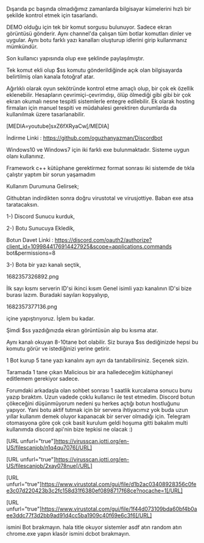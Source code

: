Dışarıda pc başında olmadığımız zamanlarda bilgisayar kümelerini hızlı bir şekilde kontrol etmek için tasarlandı. 



DEMO olduğu için tek bir komut sorgusu bulunuyor. Sadece ekran görüntüsü gönderir. Aynı channel'da çalışan tüm botlar komutları dinler ve uygular. Aynı botu farklı yazı kanalları oluşturup idlerini girip kullanmanız mümkündür.



Son kullanıcı yapısında olup exe şeklinde paylaşılmıştır. 

Tek komut ekli olup  $ss komutu gönderildiğinde açık olan bilgisayarda belirtilmiş olan kanala fotoğraf atar. 



Ağırlıklı olarak oyun sekötründe kontrol etme amaçlı olup, bir çok ek özellik eklenebilir. Hesapların çevrimiçi-çevrimdışı, ölüp ölmediği gibi gibi bir çok ekran okumalı nesne tespitli sistemlerle entegre edilebilir. Ek olarak hosting firmaları için  manuel tespiti ve müdahalesi gerektiren durumlarda da kullanılmak üzere tasarlanabilir. 





[MEDIA=youtube]sxZ6fXRyaCw[/MEDIA]




İndirme Linki : https://github.com/oguzhanyazman/Discordbot



Windows10 ve Windows7 için iki farklı exe bulunmaktadır. Sisteme uygun olanı kullanınız.

Framework c++ kütüphane gerektirmez format sonrası iki sistemde de tıkla çalıştır yaptım bir sorun yaşamadım





Kullanım Durumuna Gelirsek; 



Githubtan indirdikten sonra doğru virustotal ve virusjottiye. Baban exe atsa taratacaksın.



1-) Discord Sunucu kurduk,

2-) Botu Sunucuya Ekledik,

Botun Davet Linki : https://discord.com/oauth2/authorize?client_id=1099844176914427925&scope=applications.commands bot&permissions=8 

3-) Bota bir yazı kanalı seçtik,



1682357326892.png



İlk sayı kısmı serverin ID'si ikinci kısım Genel isimli yazı kanalının ID'si bize burası lazım. Buradaki sayıları kopyalıyıp,



1682357377136.png



içine yapıştırıyoruz. İşlem bu kadar.



Şimdi $ss yazdığınızda ekran görüntüsün alıp bu kısıma atar.



Aynı kanalı okuyan 8-10tane bot olabilir. Siz buraya $ss dediğinizde hepsi bu komutu görür ve istediğinizi yerine getirir.



1 Bot kurup 5 tane yazı kanalını ayrı ayrı da tanıtabilirsiniz. Seçenek sizin.









Taramada 1 tane çıkan Malicious bir ara halledeceğim kütüphaneyi editlemem gerekiyor sadece. 



Forumdaki arkadaşla olan sohbet sonrası 1 saatlik kurcalama sonucu bunu yazıp bıraktım. Uzun vadede çoklu kullanıcı ile test etmedim. Discord botun çökeceğini düşünmüyorum nedeni şu herkes açtığı botun hostluğunu yapıyor. Yani botu aktif tutmak için bir servera ihtiyacımız yok buda uzun yıllar kullanım demek oluyor kapanacak bir server olmadığı için. Telegram otomasyona göre çok çok basit kurulum geldi hoşuma gitti bakalım multi kullanımda discord api'nin bize tepkisi ne olacak :)





[URL unfurl="true"]https://virusscan.jotti.org/en-US/filescanjob/n1q4qu7076[/URL]

[URL unfurl="true"]https://virusscan.jotti.org/en-US/filescanjob/2xay078nue[/URL]

[URL unfurl="true"]https://www.virustotal.com/gui/file/d1b2ac03408928356c0fee3c07d220423b3c2fc158d31f6380ef0898717f68ce?nocache=1[/URL]

[URL unfurl="true"]https://www.virustotal.com/gui/file/1f44d073109bda60bf4b0aee3ddc77f3d2bb9ad91d4cc5ba1909c40f69e6c3f6[/URL]







ismini Bot bırakmayın. hala title okuyor sistemler asdf atın random atın chrome.exe yapın klasör ismini dcbot bırakmayın.



